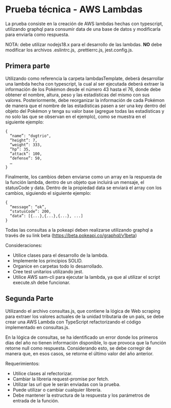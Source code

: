 # Prueba técnica - AWS Lambdas

La prueba consiste en la creación de AWS lambdas hechas con typescript, utilizando graphql para consumir data de una base de datos y modificarla para enviarla como respuesta.

NOTA: debe utilizar nodejs18.x para el desarrollo de las lambdas. **NO** debe modificar los archivos .eslintrc.js, .prettierrc.js, jest.config.js.

## Primera parte

Utilizando como referencia la carpeta lambdasTemplate, deberá desarrollar una lambda hecha con typescript, la cual al ser ejecutada deberá extraer la información de los Pokémon desde el número 43 hasta el 76, donde debe obtener el nombre, altura, peso y las estadísticas del mismo con sus valores. Posteriormente, debe reorganizar la información de cada Pokémon de manera que el nombre de las estadísticas pasen a ser una key dentro del objeto del Pokémon y tenga su valor base (agregue todas las estadísticas y no solo las que se observan en el ejemplo), como se muestra en el siguiente ejemplo:

```
{
  “name”: "dugtrio",
  “height”: 7,
  “weight”: 333,
  “hp”: 35,
  “attack”: 100,
  “defense”: 50,
  …
}
```

Finalmente, los cambios deben enviarse como un array en la respuesta de la función lambda, dentro de un objeto que incluirá un mensaje, el statusCode y data. Dentro de la propiedad data se enviará el array con los cambios, siguiendo el siguiente ejemplo:

```
{
  “message”: “ok”,
  “statusCode”: 200,
  “data”: [{...},{...},{...}, ...]
}
```

Todas las consultas a la pokeapi deben realizarse utilizando graphql a través de su link beta (<https://beta.pokeapi.co/graphql/v1beta>)

Consideraciones:

- Utilice clases para el desarrollo de la lambda.
- Implemente los principios SOLID.
- Organice en carpetas todo lo desarrollado.
- Cree test unitarios utilizando jest.
- Utilice AWS sam-cli para ejecutar la lambda, ya que al utilizar el script execute.sh debe funcionar.

## Segunda Parte

Utilizando el archivo consultas.js, que contiene la lógica de Web scraping para extraer los valores actuales de la unidad tributaria de un país, se debe crear una AWS Lambda con TypeScript refactorizando el código implementado en consultas.js.

En la lógica de consultas, se ha identificado un error donde los primeros días del año no tienen información disponible, lo que provoca que la función retorne null como respuesta. Considerando esto, se debe corregir de manera que, en esos casos, se retorne el último valor del año anterior.

Requerimientos:

- Utilice clases al refectorizar.
- Cambiar la libreria request-promise por fetch.
- Utilizar las url que le serán enviadas con la prueba.
- Puede utilizar o cambiar cualquier librería.
- Debe mantener la estructura de la respuesta y los parámetros de entrada de la función.

